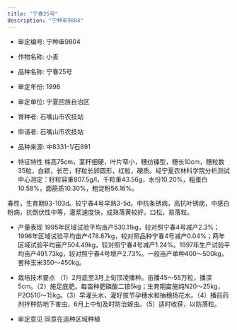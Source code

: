 ```yaml
---
title: "宁春25号"
description: "宁种审9804"
---
```

* 审定编号:  宁种审9804

*  作物名称:  小麦

*  品种名称:  宁春25号

*  审定年份:  1998

*  审定单位:  宁夏回族自治区

* 育种者:  石嘴山市农技站

*  申请者:  石嘴山市农技站

*  品种来源:  中8331-1/石891

*  特征特性
株高75cm，茎秆细硬，叶片窄小，穗纺锤型，穗长10cm，穗粒数35粒，白颖，长芒，籽粒长卵圆形，红粒，硬质。经宁夏农林科学院分析测试中心测定：籽粒容重807.5g/l，千粒重43.56g，水份10.20%，粗蛋白10.58%，面筋质10.30%，粗淀粉56.16%。
春性，生育期93-103d。较宁舂4号早熟3-5d。中抗条锈病，高抗叶锈病，中感白粉病，抗倒伏性中等，灌浆速度快，成熟落黄较好。口松，易落粒。


*  产量表现
1995年区域试验平均亩产530.11kg，较对照宁春4号减产2.3%；1996年区域试验平均亩产478.87kg，较对照品种宁春4号减产0.04%；两年区域试验平均亩产504.49kg，较对照宁春4号减产1.24%。1997年生产试验平均亩产491.73kg，较对照宁春4号增产2.73%。一般亩产单种400～500kg，套种玉米350～450kg。

*  栽培技术要点
（1）2月底至3月上旬顶凌播种。亩播45～55万粒，播深5cm。（2）施足底肥。每亩种肥磷酸二铵5kg；生育期亩施纯N20～25kg，P2O510～15kg。（3）早灌头水，灌好拔节孕穗水和抽穗扬花水。（4）播前药剂拌种防地下害虫，6月上中旬及时防治蚜虫。（5）适时收获，以防落粒。

*  审定意见
同意在适种区域种植
